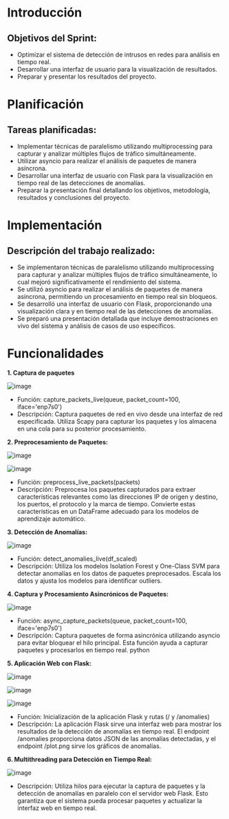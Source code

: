 # Introducción

## Objetivos del Sprint:

- Optimizar el sistema de detección de intrusos en redes para análisis en tiempo real.
- Desarrollar una interfaz de usuario para la visualización de resultados.
- Preparar y presentar los resultados del proyecto.

# Planificación

## Tareas planificadas:

- Implementar técnicas de paralelismo utilizando multiprocessing para capturar y analizar múltiples flujos de tráfico simultáneamente.
- Utilizar asyncio para realizar el análisis de paquetes de manera asíncrona.
- Desarrollar una interfaz de usuario con Flask para la visualización en tiempo real de las detecciones de anomalías.
- Preparar la presentación final detallando los objetivos, metodología, resultados y conclusiones del proyecto.

# Implementación

## Descripción del trabajo realizado:

- Se implementaron técnicas de paralelismo utilizando multiprocessing para capturar y analizar múltiples flujos de tráfico simultáneamente, lo cual mejoró significativamente el rendimiento del sistema.
- Se utilizó asyncio para realizar el análisis de paquetes de manera asíncrona, permitiendo un procesamiento en tiempo real sin bloqueos.
- Se desarrolló una interfaz de usuario con Flask, proporcionando una visualización clara y en tiempo real de las detecciones de anomalías.
- Se preparó una presentación detallada que incluye demostraciones en vivo del sistema y análisis de casos de uso específicos.

# Funcionalidades

**1. Captura de paquetes**

![image](https://github.com/anttox/Proyecto-CPD/assets/118635410/85842a55-19d8-4007-9c4d-06d0977552a6)

- Función: capture_packets_live(queue, packet_count=100, iface='enp7s0')
- Descripción: Captura paquetes de red en vivo desde una interfaz de red especificada. Utiliza Scapy para capturar los paquetes y los almacena en una cola para su posterior procesamiento.

**2. Preprocesamiento de Paquetes:**

![image](https://github.com/anttox/Proyecto-CPD/assets/118635410/ef5cd6cb-5dbc-4f3c-8293-2b627def287e)

![image](https://github.com/anttox/Proyecto-CPD/assets/118635410/a20af2d8-03c4-4d69-ad3b-7c5fdb72a922)

- Función: preprocess_live_packets(packets)
- Descripción: Preprocesa los paquetes capturados para extraer características relevantes como las direcciones IP de origen y destino, los puertos, el protocolo y la marca de tiempo. Convierte estas características en un DataFrame adecuado para los modelos de aprendizaje automático.

**3. Detección de Anomalías:**

![image](https://github.com/anttox/Proyecto-CPD/assets/118635410/d210922f-342c-418d-88aa-298a690d1635)

- Función: detect_anomalies_live(df_scaled)
- Descripción: Utiliza los modelos Isolation Forest y One-Class SVM para detectar anomalías en los datos de paquetes preprocesados. Escala los datos y ajusta los modelos para identificar outliers.

**4. Captura y Procesamiento Asincrónicos de Paquetes:**

![image](https://github.com/anttox/Proyecto-CPD/assets/118635410/14ba8a2a-674a-4492-8c64-6954dd6d669c)

- Función: async_capture_packets(queue, packet_count=100, iface='enp7s0')
- Descripción: Captura paquetes de forma asincrónica utilizando asyncio para evitar bloquear el hilo principal. Esta función ayuda a capturar paquetes y procesarlos en tiempo real.
python

**5. Aplicación Web con Flask:**

![image](https://github.com/anttox/Proyecto-CPD/assets/118635410/4908ed27-eed8-445c-9bb7-1c70512bd938)

![image](https://github.com/anttox/Proyecto-CPD/assets/118635410/b53ad65d-5cca-45d8-973a-9d01753fd0d8)

![image](https://github.com/anttox/Proyecto-CPD/assets/118635410/3e722d1f-ea50-480b-83aa-8d4f0647938a)

- Función: Inicialización de la aplicación Flask y rutas (/ y /anomalies)
- Descripción: La aplicación Flask sirve una interfaz web para mostrar los resultados de la detección de anomalías en tiempo real. El endpoint /anomalies proporciona datos JSON de las anomalías detectadas, y el endpoint /plot.png sirve los gráficos de anomalías.

**6. Multithreading para Detección en Tiempo Real:**

![image](https://github.com/anttox/Proyecto-CPD/assets/118635410/e27e404c-ec4f-40ee-80f0-96fd0d5fa2d5)

- Descripción: Utiliza hilos para ejecutar la captura de paquetes y la detección de anomalías en paralelo con el servidor web Flask. Esto garantiza que el sistema pueda procesar paquetes y actualizar la interfaz web en tiempo real.

